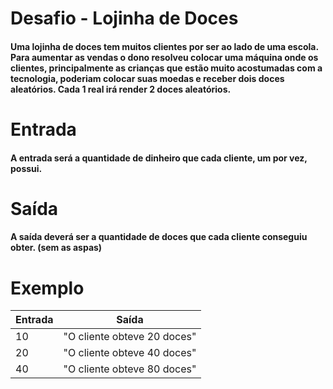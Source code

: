 # Desafio - Lojinha de Doces
#### Uma lojinha de doces tem muitos clientes por ser ao lado de uma escola. Para aumentar as vendas o dono resolveu colocar uma máquina onde os clientes, principalmente as crianças que estão muito acostumadas com a tecnologia, poderiam colocar suas moedas e receber dois doces aleatórios. Cada 1 real irá render 2 doces aleatórios.

# Entrada
#### A entrada será a quantidade de dinheiro que cada cliente, um por vez, possui.

# Saída
#### A saída deverá ser a quantidade de doces que cada cliente conseguiu obter. (sem as aspas)

# Exemplo
| Entrada | Saída |
| ---- | ---- |
| 10 | "O cliente obteve 20 doces" |
| 20 | "O cliente obteve 40 doces" |
| 40 | "O cliente obteve 80 doces"|
